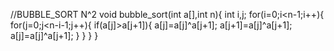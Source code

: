 
//BUBBLE_SORT N^2
void bubble_sort(int a[],int n){
    int i,j;
    for(i=0;i<n-1;i++){
        for(j=0;j<n-i-1;j++){
            if(a[j]>a[j+1]){
            a[j]=a[j]^a[j+1];
            a[j+1]=a[j]^a[j+1];
            a[j]=a[j]^a[j+1];
        }
    }
}
}